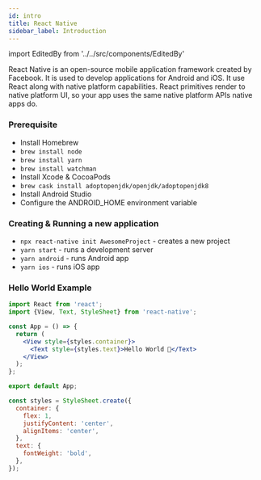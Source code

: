 ```yaml
---
id: intro
title: React Native
sidebar_label: Introduction
---
```


import EditedBy from '../../src/components/EditedBy'

React Native is an open-source mobile application framework created by Facebook. It is used to develop applications for Android and iOS. It use React along with native platform capabilities. React primitives render to native platform UI, so your app uses the same native platform APIs native apps do.

### Prerequisite

- Install Homebrew
- `brew install node`
- `brew install yarn`
- `brew install watchman`
- Install Xcode & CocoaPods
- `brew cask install adoptopenjdk/openjdk/adoptopenjdk8`
- Install Android Studio
- Configure the ANDROID_HOME environment variable

### Creating & Running a new application

- `npx react-native init AwesomeProject` - creates a new project
- `yarn start` - runs a development server
- `yarn android` - runs Android app
- `yarn ios` - runs iOS app

### Hello World Example

```jsx
import React from 'react';
import {View, Text, StyleSheet} from 'react-native';

const App = () => {
  return (
    <View style={styles.container}>
      <Text style={styles.text}>Hello World 🎉</Text>
    </View>
  );
};

export default App;

const styles = StyleSheet.create({
  container: {
    flex: 1,
    justifyContent: 'center',
    alignItems: 'center',
  },
  text: {
    fontWeight: 'bold',
  },
});
```

<EditedBy name="Firoz Ahmed" date="21/05/2020" />
